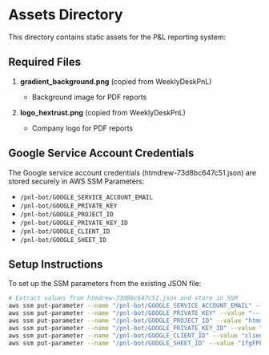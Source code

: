 # Assets Directory

This directory contains static assets for the P&L reporting system:

## Required Files

1. **gradient_background.png** (copied from WeeklyDeskPnL)
   - Background image for PDF reports

2. **logo_hextrust.png** (copied from WeeklyDeskPnL) 
   - Company logo for PDF reports

## Google Service Account Credentials

The Google service account credentials (htmdrew-73d8bc647c51.json) are stored securely in AWS SSM Parameters:

- `/pnl-bot/GOOGLE_SERVICE_ACCOUNT_EMAIL`
- `/pnl-bot/GOOGLE_PRIVATE_KEY`
- `/pnl-bot/GOOGLE_PROJECT_ID`
- `/pnl-bot/GOOGLE_PRIVATE_KEY_ID`
- `/pnl-bot/GOOGLE_CLIENT_ID`
- `/pnl-bot/GOOGLE_SHEET_ID`

## Setup Instructions

To set up the SSM parameters from the existing JSON file:

```bash
# Extract values from htmdrew-73d8bc647c51.json and store in SSM
aws ssm put-parameter --name "/pnl-bot/GOOGLE_SERVICE_ACCOUNT_EMAIL" --value "your-service-account@project.iam.gserviceaccount.com" --type "SecureString"
aws ssm put-parameter --name "/pnl-bot/GOOGLE_PRIVATE_KEY" --value "-----BEGIN PRIVATE KEY-----\n...\n-----END PRIVATE KEY-----" --type "SecureString"
aws ssm put-parameter --name "/pnl-bot/GOOGLE_PROJECT_ID" --value "htmdrew" --type "SecureString"
aws ssm put-parameter --name "/pnl-bot/GOOGLE_PRIVATE_KEY_ID" --value "73d8bc647c51" --type "SecureString"
aws ssm put-parameter --name "/pnl-bot/GOOGLE_CLIENT_ID" --value "client-id-from-json" --type "SecureString"
aws ssm put-parameter --name "/pnl-bot/GOOGLE_SHEET_ID" --value "1fgFPF_rUoGfn_sHcQDuCw7hpuoZuXXZz5CVlaa6yXcI" --type "SecureString"
```